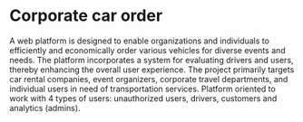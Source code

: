 # Corporate car order

A web platform is designed to enable organizations and individuals to efficiently and economically order various vehicles for diverse events and needs. The platform incorporates a system for evaluating drivers and users, thereby enhancing the overall user experience. The project primarily targets car rental companies, event organizers, corporate travel departments, and individual users in need of transportation services. Platform oriented to work with 4 types of users: unauthorized users, drivers, customers and analytics (admins).
